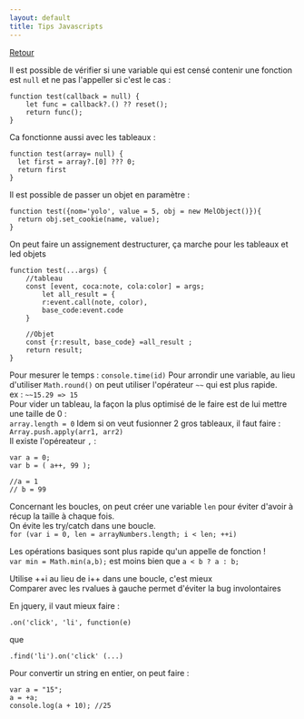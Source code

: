 ```yaml
---
layout: default
title: Tips Javascripts
---
```


[Retour](https://messagerie-melanie2.github.io/Bnum/Documentation/module_js#bonne-pratiquesls)

Il est possible de vérifier si une variable qui est censé contenir une fonction est `null` et ne pas l'appeller si c'est le cas : 
```
function test(callback = null) {
    let func = callback?.() ?? reset();
    return func();
}
```
Ca fonctionne aussi avec les tableaux : 
```
function test(array= null) {
  let first = array?.[0] ??? 0;
  return first
}
```
Il est possible de passer un objet en paramètre : 
```
function test({nom='yolo', value = 5, obj = new MelObject()}){
  return obj.set_cookie(name, value);  
}
``` 
On peut faire un assignement destructurer, ça marche pour les tableaux et led objets
```
function test(...args) {  
    //tableau
    const [event, coca:note, cola:color] = args;
        let all_result = {
        r:event.call(note, color),
        base_code:event.code
    }

    //Objet
    const {r:result, base_code} =all_result ;
    return result;
}
``` 
Pour mesurer le temps : 
`console.time(id)`
Pour arrondir une variable, au lieu d'utiliser `Math.round()` on peut utiliser l'opérateur `~~` qui est plus rapide.  
ex : `~~15.29 => 15`  
Pour vider un tableau, la façon la plus optimisé de le faire est de lui mettre une taille de 0 :   
`array.length = 0`
Idem si on veut fusionner 2 gros tableaux, il faut faire : `Array.push.apply(arr1, arr2)`   
Il existe l'opéreateur `,` :   
```
var a = 0; 
var b = ( a++, 99 ); 

//a = 1
// b = 99
``` 
Concernant les boucles, on peut créer une variable `len` pour éviter d'avoir à récup la taille à chaque fois.   
On évite les try/catch dans une boucle.    
`for (var i = 0, len = arrayNumbers.length; i < len; ++i) `    

Les opérations basiques sont plus rapide qu'un appelle de fonction !     
`var min = Math.min(a,b);` est moins bien que `a < b ? a : b;` 

Utilise ++i au lieu de i++ dans une boucle, c'est mieux  
Comparer avec les rvalues à gauche permet d'éviter la bug involontaires  

En jquery, il vaut mieux faire : 
```
.on('click', 'li', function(e)
``` 
que 
```
.find('li').on('click' (...)
```

Pour convertir un string en entier, on peut faire : 
```
var a = "15";
a = +a; 
console.log(a + 10); //25
```
